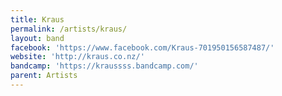 ```yaml
---
title: Kraus
permalink: /artists/kraus/
layout: band
facebook: 'https://www.facebook.com/Kraus-701950156587487/'
website: 'http://kraus.co.nz/'
bandcamp: 'https://kraussss.bandcamp.com/'
parent: Artists
---
```

